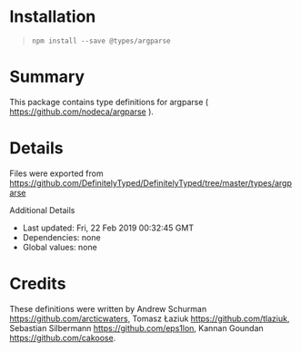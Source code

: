 # Installation
> `npm install --save @types/argparse`

# Summary
This package contains type definitions for argparse ( https://github.com/nodeca/argparse ).

# Details
Files were exported from https://github.com/DefinitelyTyped/DefinitelyTyped/tree/master/types/argparse

Additional Details
 * Last updated: Fri, 22 Feb 2019 00:32:45 GMT
 * Dependencies: none
 * Global values: none

# Credits
These definitions were written by Andrew Schurman <https://github.com/arcticwaters>, Tomasz Łaziuk <https://github.com/tlaziuk>, Sebastian Silbermann <https://github.com/eps1lon>, Kannan Goundan <https://github.com/cakoose>.
